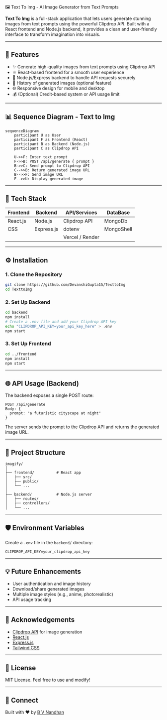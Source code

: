 
🖼️ Text To Img - AI Image Generator from Text Prompts

**Text To Img** is a full-stack application that lets users generate stunning images from text prompts using the powerful Clipdrop API. Built with a React frontend and Node.js backend, it provides a clean and user-friendly interface to transform imagination into visuals.

---


## 🚀 Features

- ✨ Generate high-quality images from text prompts using Clipdrop API
- ⚛️ React-based frontend for a smooth user experience
- 🔧 Node.js/Express backend to handle API requests securely
- 📁 History of generated images (optional feature)
- 🌐 Responsive design for mobile and desktop
- 💰 (Optional) Credit-based system or API usage limit

---

## 📊 Sequence Diagram - Text to Img

```mermaid
sequenceDiagram
    participant U as User
    participant F as Frontend (React)
    participant B as Backend (Node.js)
    participant C as Clipdrop API

    U->>F: Enter text prompt
    F->>B: POST /api/generate { prompt }
    B->>C: Send prompt to Clipdrop API
    C-->>B: Return generated image URL
    B-->>F: Send image URL
    F-->>U: Display generated image
```

---

## 🧰 Tech Stack

| Frontend     | Backend      | API/Services    | DataBase        |
|--------------|--------------|-----------------|-----------------|
| React.js     | Node.js      | Clipdrop API    |MongoDb          |
| CSS          | Express.js   | dotenv          |MongoShell       |
|              |              | Vercel / Render |                 |


---

## ⚙️ Installation

### 1. Clone the Repository
```bash
git clone https://github.com/DevanshiGupta15/TexttoImg
cd TexttoImg
```

### 2. Set Up Backend
```bash
cd backend
npm install
# Create a .env file and add your Clipdrop API key
echo "CLIPDROP_API_KEY=your_api_key_here" > .env
npm start
```

### 3. Set Up Frontend
```bash
cd ../frontend
npm install
npm start
```

---

## 🌐 API Usage (Backend)

The backend exposes a single POST route:

```
POST /api/generate
Body: {
  prompt: "a futuristic cityscape at night"
}
```

The server sends the prompt to the Clipdrop API and returns the generated image URL.

---

## 📁 Project Structure

```
imagify/
│
├── frontend/          # React app
│   ├── src/
│   ├── public/
│   └── ...
│
├── backend/           # Node.js server
│   ├── routes/
│   ├── controllers/
│   └── ...
```

---

## 🛡️ Environment Variables

Create a `.env` file in the `backend/` directory:

```env
CLIPDROP_API_KEY=your_clipdrop_api_key
```

---

## 💡 Future Enhancements

- User authentication and image history
- Download/share generated images
- Multiple image styles (e.g., anime, photorealistic)
- API usage tracking

---

## 🙌 Acknowledgements

- [Clipdrop API](https://clipdrop.co/apis) for image generation
- [React.js](https://react.dev/)
- [Express.js](https://expressjs.com/)
- [Tailwind CSS](https://tailwindcss.com/)

---

## 📄 License

MIT License. Feel free to use and modify!

---

## 🤝 Connect

Built with ❤️ by [B V Nandhan](https://github.com/nandhan7)
